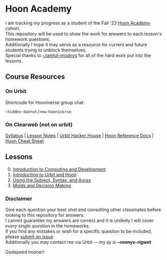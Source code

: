 # Hoon Academy

I am tracking my progress as a student of the Fall '23 [Hoon Academy](https://docs.urbit.org/courses/urbit-academy/ha) cohort.  
This repository will be used to show the work for answers to each lesson's homework questions.  
Additionally I hope it may serve as a resource for current and future students trying to unblock themselves.  
Special thanks to [~tamlut-modnys](https://github.com/tamlut-modnys) for all of the hard work put into the lessons.

## Course Resources

### On Urbit

Shortcode for Hooniverse group chat:

```hoon
~hiddev-dannut/new-hooniverse
```

### On Clearweb (not on urbit)

[Syllabus](https://docs.google.com/document/d/1LQL4B59B0uK75KFSErb-BFJ8pbhVxyoyA1tRiv4RBlc/edit#heading=h.kszzveo5tbp3) | [Lesson Notes](https://github.com/tamlut-modnys/curriculum/tree/main/ha-23-3) | [Urbit Hacker House](https://app.gather.town/app/xAYeiPI2XDYhRM9t/urbit-hacker-house) | [Hoon Reference Docs](https://docs.urbit.org/language/hoon/reference) | [Hoon Cheat Sheet](https://storage.googleapis.com/media.urbit.org/docs/hoon-cheat-sheets-2023-01-10.pdf)

## Lessons

0. [Introduction to Computing and Development](./ha0/README.md)
1. [Introduction to Urbit and Hoon](./ha1/README.md)
2. [Using the Subject, Syntax, and Auras](./ha2/README.md)
3. [Molds and Decision Making](./ha3/README.md)

### Disclaimer

Give each question your best shot and consulting other classmates before looking to this repository for answers.  
I cannot guarantee my answers are correct and it is unlikely I will cover _every single question_ in the homeworks.  
If you find any mistakes or wish for a specific question to be included, please [submit an issue](https://github.com/youfoundron/urbit-academy/issues/new).  
Additionally you may contact me via Urbit -- my `@p` is **~ronnys-rigwet**

Godspeed hooner!
